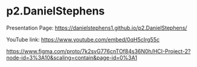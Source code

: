 # p2.DanielStephens

Presentation Page: https://danielstephens1.github.io/p2.DanielStephens/

YouTube link: https://www.youtube.com/embed/0qH5cIrg55c

https://www.figma.com/proto/7k2svG776cnTOf84s36N0h/HCI-Project-2?node-id=3%3A10&scaling=contain&page-id=0%3A1
